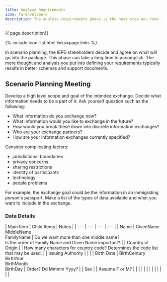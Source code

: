 ```yaml
---
title: Analyze Requirements
icon: fa-envelope-o
description: The analyze requirements phase is the next step you take in IEPD development.  
---
```


{{ page.description}}

{% include icon-list.html links=page.links %}

In scenario planning, the IEPD stakeholders decide and agree on what will go into the package. This phase can take a long time to accomplish. The more thought and analysis you put into defining your requirements typically results in better schemas and support documents.

## Scenario Planning Meeting

Develop a high level scope and goal of the intended exchange. Decide what information needs to be a part of it. Ask yourself question such as the following:

- What information do you exchange now?
- What information would you like to exchange in the future?
- How would you break these down into discrete information exchanges?
- Who are your exchange partners?
- How are your information exchanges currently specified?

Consider complicating factors:

- jurisdictional boundaries
- privacy concerns
- sharing restrictions
- identity of participants
- technology
- people problems

For example, the exchange goal could be the information in an immigrating person's passport. Make a list of the types of data available and what you want to include in the exchange.

### Data Details

| Main Item | Child Items | Notes |
| --- | --- | --- | --- |
| Name | GivenName<br>MiddleName<br>FamilyName | Do we want more than one middle name?<br>Is the order of Family Name and Given Name important? |
| Country of Origin |  | How many characters for country code? Determines the code list that may be used. |
| Issuing Authority |  |  |
| Birth Date | BirthCentury<br>BirthYear<br>BirthMonth<br>BirthDay | Order? Dd Mmmm Yyyy? |
| Sex |  | Assume F or M? |
|  |  |  |
|  |  |  |
|  |  |  |

